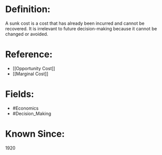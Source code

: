 

# Definition:
A sunk cost is a cost that has already been incurred and cannot be recovered. It is irrelevant to future decision-making because it cannot be changed or avoided.

# Reference:
- [[Opportunity Cost]]
- [[Marginal Cost]]

# Fields: 
- #Economics
- #Decision_Making

# Known Since:
1920


